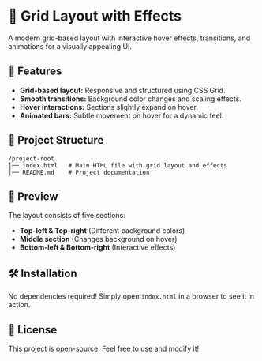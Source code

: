 # 📐 Grid Layout with Effects  

A modern grid-based layout with interactive hover effects, transitions, and animations for a visually appealing UI.  

## 🚀 Features  
- **Grid-based layout:** Responsive and structured using CSS Grid.  
- **Smooth transitions:** Background color changes and scaling effects.  
- **Hover interactions:** Sections slightly expand on hover.  
- **Animated bars:** Subtle movement on hover for a dynamic feel.  

## 📂 Project Structure  
```
/project-root
│── index.html   # Main HTML file with grid layout and effects  
│── README.md    # Project documentation  
```

## 🎨 Preview  
The layout consists of five sections:  
- **Top-left & Top-right** (Different background colors)  
- **Middle section** (Changes background on hover)  
- **Bottom-left & Bottom-right** (Interactive effects)  

## 🛠️ Installation  
No dependencies required! Simply open `index.html` in a browser to see it in action.  

## 📜 License  
This project is open-source. Feel free to use and modify it!  
